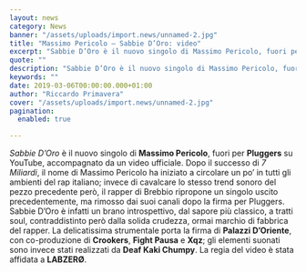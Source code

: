 ```yaml
---
layout: news
category: News
banner: "/assets/uploads/import.news/unnamed-2.jpg"
title: "Massimo Pericolo – Sabbie D’Oro: video"
excerpt: "Sabbie D’Oro è il nuovo singolo di Massimo Pericolo, fuori per Pluggers su YouTube, accompagnato da un video ufficiale. Dopo il successo di 7 Miliardi, il nome di Massimo Pericolo ha iniziato a circolare un po’ in tutti gli ambienti del rap italiano; invece di cavalcare lo stesso trend sonoro del pezzo precedente però, il [&hellip"
quote: ""
description: "Sabbie D’Oro è il nuovo singolo di Massimo Pericolo, fuori per Pluggers su YouTube, accompagnato da un video ufficiale. Dopo il successo di 7 Miliardi, il nome di Massimo Pericolo ha iniziato a circolare un po’ in tutti gli ambienti del rap italiano; invece di cavalcare lo stesso trend sonoro del pezzo precedente però, il [&hellip"
keywords: ""
date: 2019-03-06T00:00:00.000+01:00
author: "Riccardo Primavera"
cover: "/assets/uploads/import.news/unnamed-2.jpg"
pagination:
  enabled: true

---
```


_Sabbie D’Oro_ è il nuovo singolo di **Massimo Pericolo**, fuori per **Pluggers** su YouTube, accompagnato da un video ufficiale. Dopo il successo di _7 Miliardi_, il nome di Massimo Pericolo ha iniziato a circolare un po’ in tutti gli ambienti del rap italiano; invece di cavalcare lo stesso trend sonoro del pezzo precedente però, il rapper di Brebbio ripropone un singolo uscito precedentemente, ma rimosso dai suoi canali dopo la firma per Pluggers. Sabbie D’Oro è infatti un brano introspettivo, dal sapore più classico, a tratti soul, contraddistinto però dalla solida crudezza, ormai marchio di fabbrica del rapper. La delicatissima strumentale porta la firma di **Palazzi D’Oriente**, con co-produzione di **Crookers**, **Fight Pausa** e **Xqz**; gli elementi suonati sono invece stati realizzati da **Deaf Kaki Chumpy**. La regia del video è stata affidata a **LABZERØ**.
